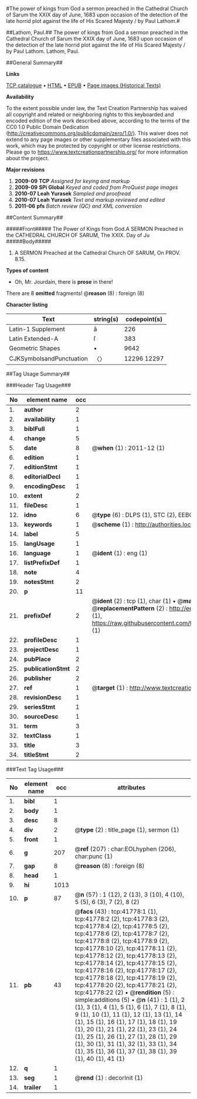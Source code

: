 #The power of kings from God a sermon preached in the Cathedral Church of Sarum the XXIX day of June, 1683 upon occasion of the detection of the late horrid plot against the life of His Scared Majesty / by Paul Lathom.#

##Lathom, Paul.##
The power of kings from God a sermon preached in the Cathedral Church of Sarum the XXIX day of June, 1683 upon occasion of the detection of the late horrid plot against the life of His Scared Majesty / by Paul Lathom.
Lathom, Paul.

##General Summary##

**Links**

[TCP catalogue](http://www.ota.ox.ac.uk/tcp/)  • 
[HTML](http://tei.it.ox.ac.uk/tcp/Texts-HTML/free/A49/A49699.html)  • 
[EPUB](http://tei.it.ox.ac.uk/tcp/Texts-EPUB/free/A49/A49699.epub) • 
[Page images (Historical Texts)](https://historicaltexts.jisc.ac.uk/eebo-08777014e)

**Availability**

To the extent possible under law, the Text Creation Partnership has waived all copyright and related or neighboring rights to this keyboarded and encoded edition of the work described above, according to the terms of the CC0 1.0 Public Domain Dedication (http://creativecommons.org/publicdomain/zero/1.0/). This waiver does not extend to any page images or other supplementary files associated with this work, which may be protected by copyright or other license restrictions. Please go to https://www.textcreationpartnership.org/ for more information about the project.

**Major revisions**

1. __2009-09__ __TCP__ *Assigned for keying and markup*
1. __2009-09__ __SPi Global__ *Keyed and coded from ProQuest page images*
1. __2010-07__ __Leah Yurasek__ *Sampled and proofread*
1. __2010-07__ __Leah Yurasek__ *Text and markup reviewed and edited*
1. __2011-06__ __pfs__ *Batch review (QC) and XML conversion*

##Content Summary##

#####Front#####
 The Power of Kings from God.A SERMON Preached in the CATHEDRAL CHURCH OF SARUM, The XXIX. Day of Ju
#####Body#####

1. A SERMON Preached at the Cathedral Church OF SARUM, On PROV. 8.15.

**Types of content**

  * Oh, Mr. Jourdain, there is **prose** in there!

There are 8 **omitted** fragments! 
 @__reason__ (8) : foreign (8)

**Character listing**


|Text|string(s)|codepoint(s)|
|---|---|---|
|Latin-1 Supplement|â|226|
|Latin Extended-A|ſ|383|
|Geometric Shapes|▪|9642|
|CJKSymbolsandPunctuation|〈〉|12296 12297|

##Tag Usage Summary##

###Header Tag Usage###

|No|element name|occ|attributes|
|---|---|---|---|
|1.|__author__|2||
|2.|__availability__|1||
|3.|__biblFull__|1||
|4.|__change__|5||
|5.|__date__|8| @__when__ (1) : 2011-12 (1)|
|6.|__edition__|1||
|7.|__editionStmt__|1||
|8.|__editorialDecl__|1||
|9.|__encodingDesc__|1||
|10.|__extent__|2||
|11.|__fileDesc__|1||
|12.|__idno__|6| @__type__ (6) : DLPS (1), STC (2), EEBO-CITATION (1), OCLC (1), VID (1)|
|13.|__keywords__|1| @__scheme__ (1) : http://authorities.loc.gov/ (1)|
|14.|__label__|5||
|15.|__langUsage__|1||
|16.|__language__|1| @__ident__ (1) : eng (1)|
|17.|__listPrefixDef__|1||
|18.|__note__|4||
|19.|__notesStmt__|2||
|20.|__p__|11||
|21.|__prefixDef__|2| @__ident__ (2) : tcp (1), char (1)  •  @__matchPattern__ (2) : ([0-9\-]+):([0-9IVX]+) (1), (.+) (1)  •  @__replacementPattern__ (2) : http://eebo.chadwyck.com/downloadtiff?vid=$1&page=$2 (1), https://raw.githubusercontent.com/textcreationpartnership/Texts/master/tcpchars.xml#$1 (1)|
|22.|__profileDesc__|1||
|23.|__projectDesc__|1||
|24.|__pubPlace__|2||
|25.|__publicationStmt__|2||
|26.|__publisher__|2||
|27.|__ref__|1| @__target__ (1) : http://www.textcreationpartnership.org/docs/. (1)|
|28.|__revisionDesc__|1||
|29.|__seriesStmt__|1||
|30.|__sourceDesc__|1||
|31.|__term__|3||
|32.|__textClass__|1||
|33.|__title__|3||
|34.|__titleStmt__|2||


###Text Tag Usage###

|No|element name|occ|attributes|
|---|---|---|---|
|1.|__bibl__|1||
|2.|__body__|1||
|3.|__desc__|8||
|4.|__div__|2| @__type__ (2) : title_page (1), sermon (1)|
|5.|__front__|1||
|6.|__g__|207| @__ref__ (207) : char:EOLhyphen (206), char:punc (1)|
|7.|__gap__|8| @__reason__ (8) : foreign (8)|
|8.|__head__|1||
|9.|__hi__|1013||
|10.|__p__|87| @__n__ (57) : 1 (12), 2 (13), 3 (10), 4 (10), 5 (5), 6 (3), 7 (2), 8 (2)|
|11.|__pb__|43| @__facs__ (43) : tcp:41778:1 (1), tcp:41778:2 (2), tcp:41778:3 (2), tcp:41778:4 (2), tcp:41778:5 (2), tcp:41778:6 (2), tcp:41778:7 (2), tcp:41778:8 (2), tcp:41778:9 (2), tcp:41778:10 (2), tcp:41778:11 (2), tcp:41778:12 (2), tcp:41778:13 (2), tcp:41778:14 (2), tcp:41778:15 (2), tcp:41778:16 (2), tcp:41778:17 (2), tcp:41778:18 (2), tcp:41778:19 (2), tcp:41778:20 (2), tcp:41778:21 (2), tcp:41778:22 (2)  •  @__rendition__ (5) : simple:additions (5)  •  @__n__ (41) : 1 (1), 2 (1), 3 (1), 4 (1), 5 (1), 6 (1), 7 (1), 8 (1), 9 (1), 10 (1), 11 (1), 12 (1), 13 (1), 14 (1), 15 (1), 16 (1), 17 (1), 18 (1), 19 (1), 20 (1), 21 (1), 22 (1), 23 (1), 24 (1), 25 (1), 26 (1), 27 (1), 28 (1), 29 (1), 30 (1), 31 (1), 32 (1), 33 (1), 34 (1), 35 (1), 36 (1), 37 (1), 38 (1), 39 (1), 40 (1), 41 (1)|
|12.|__q__|1||
|13.|__seg__|1| @__rend__ (1) : decorInit (1)|
|14.|__trailer__|1||
